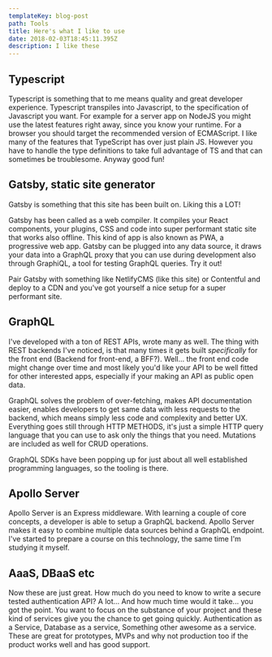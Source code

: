 ```yaml
---
templateKey: blog-post
path: Tools
title: Here's what I like to use
date: 2018-02-03T18:45:11.395Z
description: I like these
---
```


## Typescript

Typescript is something that to me means quality and great developer experience. Typescript transpiles into Javascript, to the specification of Javascript you want. For example for a server app on NodeJS you might use the latest features right away, since you know your runtime. For a browser you should target the recommended version of ECMAScript. I like many of the features that TypeScript has over just plain JS. However you have to handle the type definitions to take full advantage of TS and that can sometimes be troublesome. Anyway good fun!

## Gatsby, static site generator

Gatsby is something that this site has been built on. Liking this a LOT! 

Gatsby has been called as a web compiler. It compiles your React components, your plugins, CSS and code into super performant static site that works also offline. This kind of app is also known as PWA, a progressive web app. Gatsby can be plugged into any data source, it draws your data into a GraphQL proxy that you can use during development also through GraphiQL, a tool for testing GraphQL queries. Try it out!

Pair Gatsby with something like NetlifyCMS (like this site) or Contentful and deploy to a CDN and you've got yourself a nice setup for a super performant site.

## GraphQL

I've developed with a ton of REST APIs, wrote many as well. The thing with REST backends I've noticed, is that many times it gets built _specifically_ for the front end (Backend for front-end, a BFF?). Well... the front end code might change over time and most likely you'd like your API to be well fitted for other interested apps, especially if your making an API as public open data.

GraphQL solves the problem of over-fetching, makes API documentation easier, enables developers to get same data with less requests to the backend, which means simply less code and complexity and better UX. Everything goes still through HTTP METHODS, it's just a simple HTTP query language that you can use to ask only the things that you need. Mutations are included as well for CRUD operations.

GraphQL SDKs have been popping up for just about all well established programming languages, so the tooling is there.

## Apollo Server

Apollo Server is an Express middleware. With learning a couple of core concepts, a developer is able to setup a GraphQL backend. Apollo Server makes it easy to combine multiple data sources behind a GraphQL endpoint. I've started to prepare a course on this technology, the same time I'm studying it myself.

## AaaS, DBaaS etc

Now these are just great. How much do you need to know to write a secure tested authentication API? A lot... And how much time would it take... you got the point. You want to focus on the substance of your project and these kind of services give you the chance to get going quickly. Authentication as a Service, Database as a service, Something other awesome as a service. These are great for prototypes, MVPs and why not production too if the product works well and has good support.
